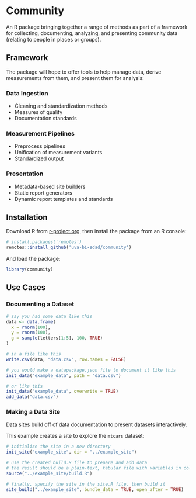 # Community
An R package bringing together a range of methods as part of a framework for
collecting, documenting, analyzing, and presenting community data (relating to people in places or groups).

## Framework
The package will hope to offer tools to help manage data, derive measurements from them, and present them for analysis:

### Data Ingestion
* Cleaning and standardization methods
* Measures of quality
* Documentation standards

### Measurement Pipelines
* Preprocess pipelines
* Unification of measurement variants
* Standardized output

### Presentation
* Metadata-based site builders
* Static report generators
* Dynamic report templates and standards

## Installation
Download R from [r-project.org](https://www.r-project.org/), then install the package from an R console:

```R
# install.packages('remotes')
remotes::install_github('uva-bi-sdad/community')
```

And load the package:
```R
library(community)
```

## Use Cases
### Documenting a Dataset
```R
# say you had some data like this
data <- data.frame(
  x = rnorm(100),
  y = rnorm(100),
  g = sample(letters[1:5], 100, TRUE)
)

# in a file like this
write.csv(data, "data.csv", row.names = FALSE)

# you would make a datapackage.json file to document it like this
init_data("example_data", path = "data.csv")

# or like this
init_data("example_data", overwrite = TRUE)
add_data("data.csv")
```

### Making a Data Site
Data sites build off of data documentation to present datasets interactively.

This example creates a site to explore the `mtcars` dataset:
```R
# initialize the site in a new directory
init_site("example_site", dir = "../example_site")

# use the created build.R file to prepare and add data
# the result should be a plain-text, tabular file with variables in columns
source("../example_site/build.R")

# finally, specify the site in the site.R file, then build it
site_build("../example_site", bundle_data = TRUE, open_after = TRUE)
```